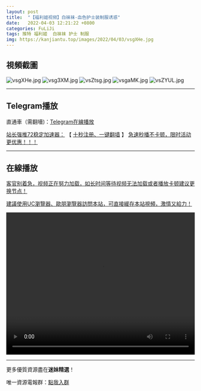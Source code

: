 ```yaml
---
layout: post
title:  "【福利姬视频】白袜袜-血色护士装制服诱惑"
date:   2022-04-03 12:21:22 +0800
categories: FuLiJi
tags: 推特 福利姬  白袜袜 护士 制服
img: https://kanjiantu.top/images/2022/04/03/vsgXHe.jpg
---
```



## 視頻截圖

![vsgXHe.jpg](https://kanjiantu.top/images/2022/04/03/vsgXHe.jpg)
![vsg3XM.jpg](https://kanjiantu.top/images/2022/04/03/vsg3XM.jpg)
![vsZtsg.jpg](https://kanjiantu.top/images/2022/04/03/vsZtsg.jpg)
![vsgaMK.jpg](https://kanjiantu.top/images/2022/04/03/vsgaMK.jpg)
![vsZYUL.jpg](https://kanjiantu.top/images/2022/04/03/vsZYUL.jpg)

* * *
## Telegram播放

直通車（需翻墻)：[Telegram在線播放](https://t.me/mimeijingxuan/414)

<u>站长强推72稳定加速器：</u> 【 [十秒注册、一键翻墙](https://www.mimei.blog/skip/vpn.html) 】
<u>  急速秒播不卡顿，限时活动更优惠！！！</u>
* * *
## 在線播放
<u>客官别着急，视频正在努力加载，如长时间等待视频无法加载或者播放卡顿建议更换节点！</u>

<u>建議使用UC瀏覽器、歐朋瀏覽器訪問本站，可直接緩存本站視頻，激情又給力！</u>
<center><video src="https://cdn.publer.io/uploads/videos/6249ae42db2797343b24a698/eab15de02568f13349ac5a087d88fbc1.mp4" width="100%" height="380px" controls="controls"></video></center>


* * *
更多優質資源盡在**迷妹精選**！

唯一資源電報群：[點我入群](https://t.me/mimeijingxuan)


